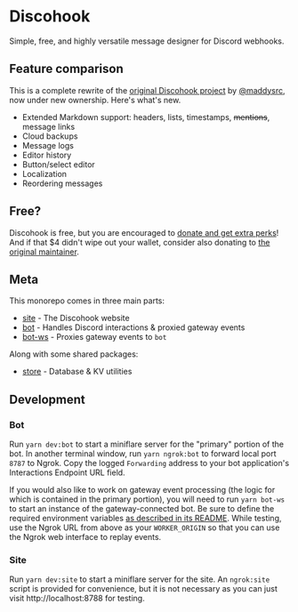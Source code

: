 # Discohook

Simple, free, and highly versatile message designer for Discord webhooks.

## Feature comparison

This is a complete rewrite of the [original Discohook project](https://github.com/discohook/site) by [@maddysrc](https://github.com/maddysrc), now under new ownership. Here's what's new.

- Extended Markdown support: headers, lists, timestamps, ~~mentions~~, message links
- Cloud backups
- Message logs
- Editor history
- Button/select editor
- Localization
- Reordering messages
<!-- - Mobile-specific preview toggle for ironing out Discord inconsistencies -->
<!-- - Scheduled messages -->
<!-- - Custom bots -->

## Free?

Discohook is free, but you are encouraged to [donate and get extra perks](https://discohook.app/donate)! And if that $4 didn't wipe out your wallet, consider also donating to [the original maintainer](https://patreon.com/vivifund).

## Meta

This monorepo comes in three main parts:

- [site](/packages/site) - The Discohook website
- [bot](/packages/bot) - Handles Discord interactions & proxied gateway events
- [bot-ws](/packages/bot-ws) - Proxies gateway events to `bot`

Along with some shared packages:

- [store](/packages/store) - Database & KV utilities

## Development

### Bot

Run `yarn dev:bot` to start a miniflare server for the "primary" portion of the bot. In another terminal window, run `yarn ngrok:bot` to forward local port `8787` to Ngrok. Copy the logged `Forwarding` address to your bot application's Interactions Endpoint URL field.

If you would also like to work on gateway event processing (the logic for which is contained in the primary portion), you will need to run `yarn bot-ws` to start an instance of the gateway-connected bot. Be sure to define the required environment variables [as described in its README](/packages/bot-ws/README.md#setup). While testing, use the Ngrok URL from above as your `WORKER_ORIGIN` so that you can use the Ngrok web interface to replay events.

### Site

Run `yarn dev:site` to start a miniflare server for the site. An `ngrok:site` script is provided for convenience, but it is not necessary as you can just visit http://localhost:8788 for testing.
